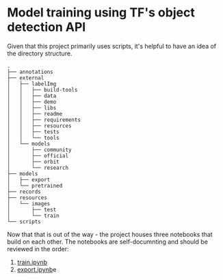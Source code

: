 # Model training using TF's object detection API

Given that this project primarily uses scripts, it's helpful to have an idea of the directory structure.

```
.
├── annotations
├── external
│   ├── labelImg
│   │   ├── build-tools
│   │   ├── data
│   │   ├── demo
│   │   ├── libs
│   │   ├── readme
│   │   ├── requirements
│   │   ├── resources
│   │   ├── tests
│   │   └── tools
│   └── models
│       ├── community
│       ├── official
│       ├── orbit
│       └── research
├── models
│   ├── export
│   └── pretrained
├── records
├── resources
│   └── images
│       ├── test
│       └── train
└── scripts
```

Now that that is out of the way - the project houses three notebooks that build on each other. The notebooks are self-documnting and should be reviewed in the order:

1.  [train.ipynb](./train.ipynb)
2.  [export.ipynb](./export.ipynb)e
